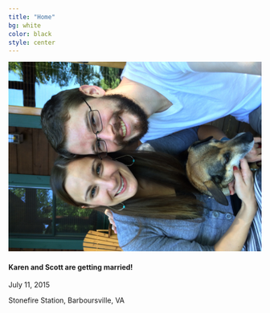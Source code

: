 ```yaml
---
title: "Home"
bg: white
color: black
style: center
---
```


<img class="left" src="/img/engagement1.JPG" alt="engagement day picture">

<div class="right">
    <h4>Karen and Scott are getting married!</h4>
    <p>July 11, 2015</p>
    <p>Stonefire Station, Barboursville, VA</p>
</div>
